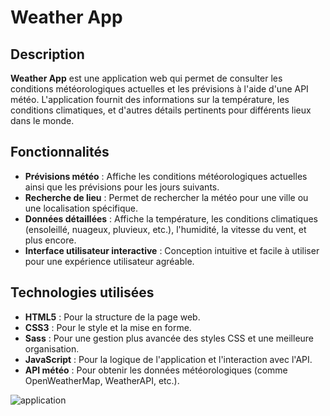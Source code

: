 # Weather App

## Description

**Weather App** est une application web qui permet de consulter les conditions météorologiques actuelles et les prévisions à l'aide d'une API météo. L'application fournit des informations sur la température, les conditions climatiques, et d'autres détails pertinents pour différents lieux dans le monde.

## Fonctionnalités

- **Prévisions météo** : Affiche les conditions météorologiques actuelles ainsi que les prévisions pour les jours suivants.
- **Recherche de lieu** : Permet de rechercher la météo pour une ville ou une localisation spécifique.
- **Données détaillées** : Affiche la température, les conditions climatiques (ensoleillé, nuageux, pluvieux, etc.), l'humidité, la vitesse du vent, et plus encore.
- **Interface utilisateur interactive** : Conception intuitive et facile à utiliser pour une expérience utilisateur agréable.

## Technologies utilisées

- **HTML5** : Pour la structure de la page web.
- **CSS3** : Pour le style et la mise en forme.
- **Sass** : Pour une gestion plus avancée des styles CSS et une meilleure organisation.
- **JavaScript** : Pour la logique de l'application et l'interaction avec l'API.
- **API météo** : Pour obtenir les données météorologiques (comme OpenWeatherMap, WeatherAPI, etc.).

![application](./assets/gif/Enregistrement2024-05-16193525-ezgif.com-video-to-gif-converter.gif)
